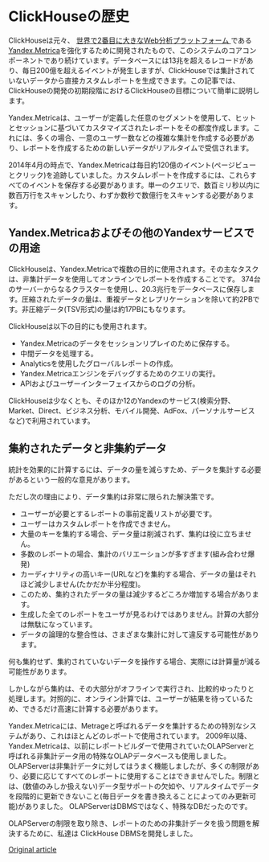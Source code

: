 # ClickHouseの歴史

ClickHouseは元々、 [世界で2番目に大きなWeb分析プラットフォーム ](http://w3techs.com/technologies/overview/traffic_analysis/all) である [Yandex.Metrica](https://metrica.yandex.com/)を強化するために開発されたもので、このシステムのコアコンポーネントであり続けています。データベースには13兆を超えるレコードがあり、毎日200億を超えるイベントが発生しますが、ClickHouseでは集計されていないデータから直接カスタムレポートを生成できます。この記事では、ClickHouseの開発の初期段階におけるClickHouseの目標について簡単に説明します。

Yandex.Metricaは、ユーザーが定義した任意のセグメントを使用して、ヒットとセッションに基づいてカスタマイズされたレポートをその都度作成します。これには、多くの場合、一意のユーザー数などの複雑な集計を作成する必要があり、レポートを作成するための新しいデータがリアルタイムで受信されます。

2014年4月の時点で、Yandex.Metricaは毎日約120億のイベント(ページビューとクリック)を追跡していました。カスタムレポートを作成するには、これらすべてのイベントを保存する必要があります。単一のクエリで、数百ミリ秒以内に数百万行をスキャンしたり、わずか数秒で数億行をスキャンする必要があります。

## Yandex.Metricaおよびその他のYandexサービスでの用途

ClickHouseは、Yandex.Metricaで複数の目的に使用されます。その主なタスクは、非集計データを使用してオンラインでレポートを作成することです。 374台のサーバーからなるクラスターを使用し、20.3兆行をデータベースに保存します。圧縮されたデータの量は、重複データとレプリケーションを除いて約2PBです。非圧縮データ(TSV形式)の量は約17PBにもなります。

ClickHouseは以下の目的にも使用されます。

- Yandex.Metricaのデータをセッションリプレイのために保存する。
- 中間データを処理する。
- Analyticsを使用したグローバルレポートの作成。
- Yandex.Metricaエンジンをデバッグするためのクエリの実行。
- APIおよびユーザーインターフェイスからのログの分析。

ClickHouseは少なくとも、そのほか12のYandexのサービス(検索分野、Market、Direct、ビジネス分析、モバイル開発、AdFox、パーソナルサービスなど)で利用されています。

## 集約されたデータと非集約データ

統計を効果的に計算するには、データの量を減らすため、データを集計する必要があるという一般的な意見があります。

ただし次の理由により、データ集約は非常に限られた解決策です。

- ユーザーが必要とするレポートの事前定義リストが必要です。
- ユーザーはカスタムレポートを作成できません。
- 大量のキーを集約する場合、データ量は削減されず、集約は役に立ちません。
- 多数のレポートの場合、集計のバリエーションが多すぎます(組み合わせ爆発)
- カーディナリティの高いキー(URLなど)を集約する場合、データの量はそれほど減少しません(たかだか半分程度)。
- このため、集約されたデータの量は減少するどころか増加する場合があります。
- 生成した全てのレポートをユーザが見るわけではありません。計算の大部分は無駄になっています。
- データの論理的な整合性は、さまざまな集計に対して違反する可能性があります。

何も集約せず、集約されていないデータを操作する場合、実際には計算量が減る可能性があります。

しかしながら集約は、その大部分がオフラインで実行され、比較的ゆったりと処理します。対照的に、オンライン計算では、ユーザーが結果を待っているため、できるだけ高速に計算する必要があります。

Yandex.Metricaには、Metrageと呼ばれるデータを集計するための特別なシステムがあり、これはほとんどのレポートで使用されています。 2009年以降、Yandex.Metricaは、以前にレポートビルダーで使用されていたOLAPServerと呼ばれる非集計データ用の特殊なOLAPデータベースも使用しました。 OLAPServerは非集計データに対してはうまく機能しましたが、多くの制限があり、必要に応じてすべてのレポートに使用することはできませんでした。制限とは、(数値のみしか扱えない)データ型サポートの欠如や、リアルタイムでデータを段階的に更新できないこと(毎日データを書き換えることによってのみ更新可能)がありました。 OLAPServerはDBMSではなく、特殊なDBだったのです。

OLAPServerの制限を取り除き、レポートのための非集計データを扱う問題を解決するために、私達は ClickHouse DBMSを開発しました。

[Original article](https://clickhouse.yandex/docs/en/introduction/history/) <!--hide-->
